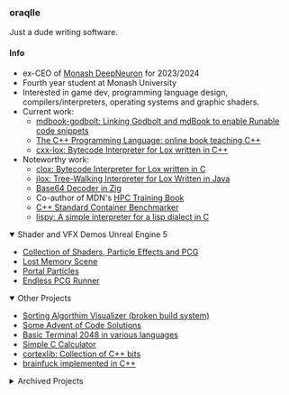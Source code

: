 ### oraqlle

Just a dude writing software.

#### Info

- ex-CEO of [Monash DeepNeuron](https://www.deepneuron.org/) for 2023/2024
- Fourth year student at Monash University
- Interested in game dev, programming language design, compilers/interpreters, operating systems and graphic shaders.<!-- assembly  --> 
- Current work:
  - [mdbook-godbolt: Linking Godbolt and mdBook to enable Runable code snippets](https://github.com/oraqlle/mdbook-godbolt)
  - [The C++ Programming Language: online book teaching C++](https://oraqlle.github.io/cpp-book)
  - [cxx-lox: Bytecode Interpreter for Lox written in C++](https://github.com/oraqlle/cxx-lox)
- Noteworthy work:
  - [clox: Bytecode Interpreter for Lox written in C](https://github.com/oraqlle/clox)
  - [jlox: Tree-Walking Interpreter for Lox Written in Java](https://github.com/oraqlle/jlox)
  - [Base64 Decoder in Zig](https://github.com/oraqlle/Base64Decoder)
  - Co-author of MDN's [HPC Training Book](https://github.com/MonashDeepNeuron/HPC-Training)
  - [C++ Standard Container Benchmarker](https://github.com/oraqlle/cxx-container-testing)
  - [lispy: A simple interpreter for a lisp dialect in C](https://github.com/oraqlle/lispy)
 
<details open>
  <summary>
    Shader and VFX Demos Unreal Engine 5
  </summary>

  - [Collection of Shaders, Particle Effects and PCG](https://github.com/oraqlle/weekly-shader-labs)
  - [Lost Memory Scene](https://github.com/oraqlle/lost-memory-scene)
  - [Portal Particles](https://github.com/oraqlle/portal-particles)
  - [Endless PCG Runner](https://github.com/oraqlle/endless-pcg-runner)

</details>

<details open>
  <summary>
    Other Projects
  </summary>

  - [Sorting Algorthim Visualizer (broken build system)](https://github.com/oraqlle/sorting-visualizer)
  - [Some Advent of Code Solutions](https://github.com/oraqlle/aoc)
  - [Basic Terminal 2048 in various languages](https://github.com/oraqlle/2048)
  - [Simple C Calculator](https://github.com/oraqlle/c-calculator)
  - [cortexlib: Collection of C++ bits](https://github.com/oraqlle/cortexlib)
  - [brainfuck implemented in C++](https://github.com/oraqlle/brainfuck)

</details>

<details>
  <summary>
    Archived Projects
  </summary>

  - [Broken and Slow Implementation of Pong](https://github.com/oraqlle/pong-broken)
  - [Crank: Game State Framework (slow)](https://github.com/oraqlle/crank)
  - [Terminal Breakout](https://github.com/oraqlle/breakout-broken)

</details>

<!-- <img alt="oraqlle's Top Languages" src="https://github-readme-stats.vercel.app/api/top-langs?username=oraqlle&langs_count=8&layout=compact&theme=react&bg_color=1F222E&title_color=68C3D4&icon_color=F8D866&border_color=1F222E" height="198px"/> -->
